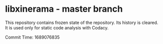# libxinerama - master branch

This repository contains frozen state of the repository.
Its history is cleared. It is used only for static code
analysis with Codacy.

Commit Time: 1689076835